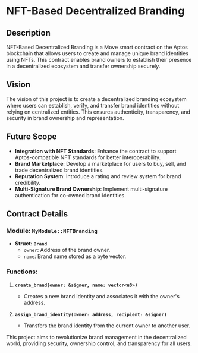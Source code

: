 # NFT-Based Decentralized Branding

## Description
NFT-Based Decentralized Branding is a Move smart contract on the Aptos blockchain that allows users to create and manage unique brand identities using NFTs. This contract enables brand owners to establish their presence in a decentralized ecosystem and transfer ownership securely.

## Vision
The vision of this project is to create a decentralized branding ecosystem where users can establish, verify, and transfer brand identities without relying on centralized entities. This ensures authenticity, transparency, and security in brand ownership and representation.

## Future Scope
- **Integration with NFT Standards**: Enhance the contract to support Aptos-compatible NFT standards for better interoperability.
- **Brand Marketplace**: Develop a marketplace for users to buy, sell, and trade decentralized brand identities.
- **Reputation System**: Introduce a rating and review system for brand credibility.
- **Multi-Signature Brand Ownership**: Implement multi-signature authentication for co-owned brand identities.

## Contract Details
### Module: `MyModule::NFTBranding`
- **Struct: `Brand`**
  - `owner`: Address of the brand owner.
  - `name`: Brand name stored as a byte vector.

### Functions:
1. **`create_brand(owner: &signer, name: vector<u8>)`**
   - Creates a new brand identity and associates it with the owner's address.

2. **`assign_brand_identity(owner: address, recipient: &signer)`**
   - Transfers the brand identity from the current owner to another user.

This project aims to revolutionize brand management in the decentralized world, providing security, ownership control, and transparency for all users.

